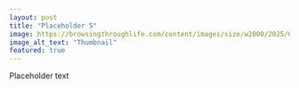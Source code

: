 ```yaml
---
layout: post
title: "Placeholder 5"
image: https://browsingthroughlife.com/content/images/size/w2000/2025/06/WP-vs-Ghost-vs-Jekyll-1-.png
image_alt_text: "Thumbnail"
featured: true
---
```


Placeholder text
